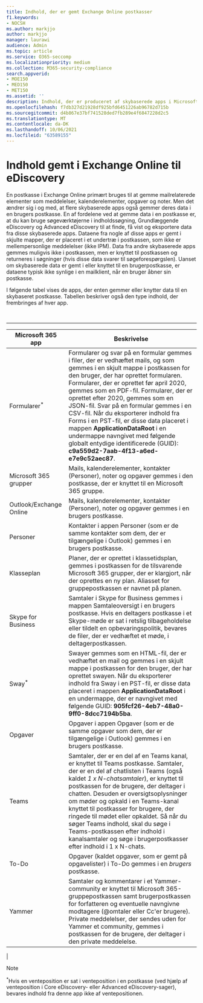 ```yaml
---
title: Indhold, der er gemt Exchange Online postkasser
f1.keywords:
- NOCSH
ms.author: markjjo
author: markjjo
manager: laurawi
audience: Admin
ms.topic: article
ms.service: O365-seccomp
ms.localizationpriority: medium
ms.collection: M365-security-compliance
search.appverid:
- MOE150
- MED150
- MET150
ms.assetid: ''
description: Indhold, der er produceret af skybaserede apps i Microsoft 365, gemmes eller er knyttet til en Exchange Online postkasse. Der kan søges i dette indhold ved hjælp af Microsoft eDiscovery-værktøjer.
ms.openlocfilehash: f7db327d21928df925bfd6451226ab96782d715b
ms.sourcegitcommit: d4b867e37bf741528ded7fb289e4f6847228d2c5
ms.translationtype: MT
ms.contentlocale: da-DK
ms.lasthandoff: 10/06/2021
ms.locfileid: "63589155"
---
```

# <a name="content-stored-in-exchange-online-mailboxes-for-ediscovery"></a>Indhold gemt i Exchange Online til eDiscovery

En postkasse i Exchange Online primært bruges til at gemme mailrelaterede elementer som meddelelser, kalenderelementer, opgaver og noter. Men det ændrer sig i og med, at flere skybaserede apps også gemmer deres data i en brugers postkasse. En af fordelene ved at gemme data i en postkasse er, at du kan bruge søgeværktøjerne i indholdssøgning, Grundlæggende eDiscovery og Advanced eDiscovery til at finde, få vist og eksportere data fra disse skybaserede apps. Dataene fra nogle af disse apps er gemt i skjulte mapper, der er placeret i et undertræ i postkassen, som ikke er mellempersonlige meddelelser (ikke IPM). Data fra andre skybaserede apps gemmes muligvis ikke i postkassen, men er knyttet til postkassen  og returneres i søgninger (hvis disse data svarer til søgeforespørgslen). Uanset om skybaserede data er gemt i eller knyttet til en brugerpostkasse, er dataene typisk ikke synlige i en mailklient, når en bruger åbner sin postkasse.

I følgende tabel vises de apps, der enten gemmer eller knytter data til en skybaseret postkasse. Tabellen beskriver også den type indhold, der frembringes af hver app.

<br>

****

|Microsoft 365 app|Beskrivelse|
|---|---|
|Formularer<sup>*</sup>|Formularer og svar på en formular gemmes i filer, der er vedhæftet mails, og som gemmes i en skjult mappe i postkassen for den bruger, der har oprettet formularen. Formularer, der er oprettet før april 2020, gemmes som en PDF-fil. Formularer, der er oprettet efter 2020, gemmes som en JSON-fil. Svar på en formular gemmes i en CSV-fil. Når du eksporterer indhold fra Forms i en PST-fil, er disse data placeret i mappen **ApplicationDataRoot** i en undermappe navngivet med følgende globalt entydige identificerede (GUID): **c9a559d2-7aab-4f13-a6ed-e7e9c52aec87**.|
|Microsoft 365 grupper|Mails, kalenderelementer, kontakter (Personer), noter og opgaver gemmes i den postkasse, der er knyttet til en Microsoft 365 gruppe.|
|Outlook/Exchange Online|Mails, kalenderelementer, kontakter (Personer), noter og opgaver gemmes i en brugers postkasse.|
|Personer|Kontakter i appen Personer (som er de samme kontakter som dem, der er tilgængelige i Outlook) gemmes i en brugers postkasse.|
|Klasseplan|Planer, der er oprettet i klassetidsplan, gemmes i postkassen for de tilsvarende Microsoft 365 grupper, der er klargjort, når der oprettes en ny plan. Aliasset for gruppepostkassen er navnet på planen.|
|Skype for Business|Samtaler i Skype for Business gemmes i mappen Samtaleoversigt i en brugers postkasse. Hvis en deltagers postkasse i et Skype-møde er sat i retslig tilbageholdelse eller tildelt en opbevaringspolitik, bevares de filer, der er vedhæftet et møde, i deltagerpostkassen.|
|Sway<sup>*</sup>|Swayer gemmes som en HTML-fil, der er vedhæftet en mail og gemmes i en skjult mappe i postkassen for den bruger, der har oprettet swayen. Når du eksporterer indhold fra Sway i en PST-fil, er disse data placeret i mappen **ApplicationDataRoot** i en undermappe, der er navngivet med følgende GUID: **905fcf26-4eb7-48a0-9ff0-8dcc7194b5ba**.|
|Opgaver|Opgaver i appen Opgaver (som er de samme opgaver som dem, der er tilgængelige i Outlook) gemmes i en brugers postkasse.|
|Teams|Samtaler, der er en del af en Teams kanal, er knyttet til Teams postkasse. Samtaler, der er en del af chatlisten i Teams (også kaldet *1 x N-chatsamtaler*), er knyttet til postkassen for de brugere, der deltager i chatten. Desuden er oversigtsoplysninger om møder og opkald i en Teams-kanal knyttet til postkasser for brugere, der ringede til mødet eller opkaldet. Så når du søger Teams indhold, skal du søge i Teams-postkassen efter indhold i kanalsamtaler og søge i brugerpostkasser efter indhold i 1 x N-chats.|
|To-Do|Opgaver (kaldet opgaver, som er gemt på opgavelister) i To-Do gemmes i en *brugers* postkasse.|
|Yammer|Samtaler og kommentarer i et Yammer-community er knyttet til Microsoft 365-gruppepostkassen samt brugerpostkassen for forfatteren og eventuelle navngivne modtagere (@omtaler eller Cc'er brugere). Private meddelelser, der sendes uden for Yammer et community, gemmes i postkassen for de brugere, der deltager i den private meddelelse.|
|

> [!NOTE]
> <sup>*</sup>Hvis en venteposition er sat i venteposition i en postkasse (ved hjælp af venteposition i Core eDiscovery- eller Advanced eDiscovery-sager), bevares indhold fra denne app ikke af ventepositionen.
